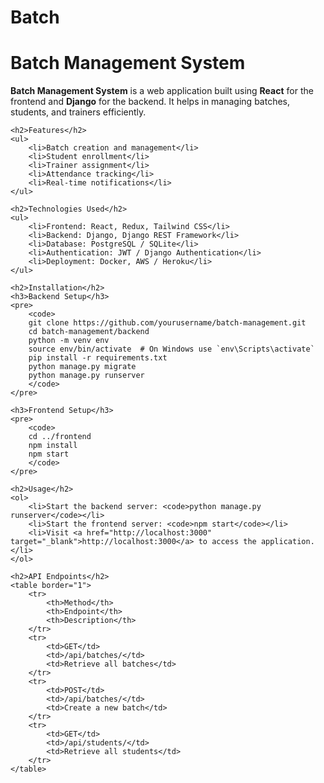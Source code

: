 # Batch
<!DOCTYPE html>
<html lang="en">
<head>
    <meta charset="UTF-8">
    <meta name="viewport" content="width=device-width, initial-scale=1.0">
    <title>Batch Management - README</title>
</head>
<body>
    <h1>Batch Management System</h1>
    <p><strong>Batch Management System</strong> is a web application built using <strong>React</strong> for the frontend and <strong>Django</strong> for the backend. It helps in managing batches, students, and trainers efficiently.</p>
    
    <h2>Features</h2>
    <ul>
        <li>Batch creation and management</li>
        <li>Student enrollment</li>
        <li>Trainer assignment</li>
        <li>Attendance tracking</li>
        <li>Real-time notifications</li>
    </ul>
    
    <h2>Technologies Used</h2>
    <ul>
        <li>Frontend: React, Redux, Tailwind CSS</li>
        <li>Backend: Django, Django REST Framework</li>
        <li>Database: PostgreSQL / SQLite</li>
        <li>Authentication: JWT / Django Authentication</li>
        <li>Deployment: Docker, AWS / Heroku</li>
    </ul>
    
    <h2>Installation</h2>
    <h3>Backend Setup</h3>
    <pre>
        <code>
        git clone https://github.com/yourusername/batch-management.git
        cd batch-management/backend
        python -m venv env
        source env/bin/activate  # On Windows use `env\Scripts\activate`
        pip install -r requirements.txt
        python manage.py migrate
        python manage.py runserver
        </code>
    </pre>
    
    <h3>Frontend Setup</h3>
    <pre>
        <code>
        cd ../frontend
        npm install
        npm start
        </code>
    </pre>
    
    <h2>Usage</h2>
    <ol>
        <li>Start the backend server: <code>python manage.py runserver</code></li>
        <li>Start the frontend server: <code>npm start</code></li>
        <li>Visit <a href="http://localhost:3000" target="_blank">http://localhost:3000</a> to access the application.</li>
    </ol>
    
    <h2>API Endpoints</h2>
    <table border="1">
        <tr>
            <th>Method</th>
            <th>Endpoint</th>
            <th>Description</th>
        </tr>
        <tr>
            <td>GET</td>
            <td>/api/batches/</td>
            <td>Retrieve all batches</td>
        </tr>
        <tr>
            <td>POST</td>
            <td>/api/batches/</td>
            <td>Create a new batch</td>
        </tr>
        <tr>
            <td>GET</td>
            <td>/api/students/</td>
            <td>Retrieve all students</td>
        </tr>
    </table>
</body>
</html>
